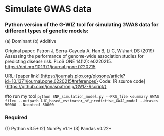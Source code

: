 # Simulate GWAS data 

### Python version of the G-WIZ tool for simulating GWAS data for different types of genetic models:
(a) Dominant
(b) Additive

Original paper:
Patron J, Serra-Cayuela A, Han B, Li C, Wishart DS (2019) Assessing the performance of genome-wide association studies for predicting disease risk. PLoS ONE 14(12): e0220215. https://doi.org/10.1371/journal.pone.0220215

URL: [paper link] {https://journals.plos.org/plosone/article?id=10.1371/journal.pone.0220215#references}
Code: [R source code] {https://github.com/jonaspatronjp/GWIZ-Rscript/}

#to run my tool
`python SNP_simulation_model.py --PRS_file <summary GWAS file> --outpath AUC_based_estimator_of_predictive_GWAS_model --Ncases 50000 --Ncontrol 50000`

### Required
(1) Python v3.5+
(2) NumPy v1.1+
(3) Pandas v0.22+
